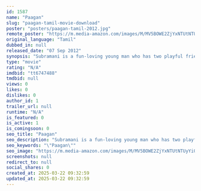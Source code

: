 ```yaml
---
id: 1587
name: "Paagan"
slug: "paagan-tamil-movie-download"
poster: "posters/paagan-tamil-2012.jpg"
remote_poster: "https://m.media-amazon.com/images/M/MV5BOWE2ZjYxNTUtNTUyYi00YmQ1LWE5MTYtZTI3ODU5NWJlZWJhXkEyXkFqcGdeQXVyMzYxOTQ3MDg@._V1_SX300.jpg"
original_language: "Tamil"
dubbed_in: null
released_date: "07 Sep 2012"
synopsis: "Subramani is a fun-loving young man who has two playful friends. They want to become rich without toiling for it. Subramani decides to woo Mahalaxmi to inherit all her wealth."
type: "movie"
rating: "N/A"
imdbid: "tt6747488"
tmdbid: null
views: 0
likes: 0
dislikes: 0
author_id: 1
trailer_url: null
runtime: "N/A"
is_featured: 0
is_active: 1
is_comingsoon: 0
seo_title: "Paagan"
seo_description: "Subramani is a fun-loving young man who has two playful friends. They want to become rich without toiling for it. Subramani decides to woo Mahalaxmi to inherit all her wealth."
seo_keywords: "\"Paagan\""
seo_image: "https://m.media-amazon.com/images/M/MV5BOWE2ZjYxNTUtNTUyYi00YmQ1LWE5MTYtZTI3ODU5NWJlZWJhXkEyXkFqcGdeQXVyMzYxOTQ3MDg@._V1_SX300.jpg"
screenshots: null
redirect_to: null
social_shares: 0
created_at: 2025-03-22 09:32:59
updated_at: 2025-03-22 09:32:59
---
```


